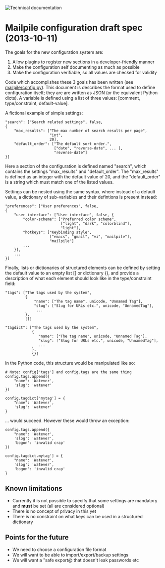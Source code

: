 ![Technical documentation](https://github.com/pagekite/Mailpile/wiki/images/page-technical.png)

# Mailpile configuration draft spec (2013-10-11)

The goals for the new configuration system are:

   1. Allow plugins to register new sections in a developer-friendly
      manner
   2. Make the configuration self documenting as much as possible
   3. Make the configuration verifiable, so all values are checked for
      validity
   
Code which accomplishes these 3 goals has been written (see
[mailpile/config.py](https://github.com/mailpile/Mailpile/blob/master/mailpile/config.py)). This document is describes the format used to define
configuration itself; they are are written as JSON (or the equivalent Python
dicts).  A variable is defined using a list of three values: [comment,
type/constraint, default-value].

A fictional example of simple settings:

    "search": ["Search related settings", false,
    {
        "max_results": ["The max number of search results per page",
                        "int",
                        20],
        "default_order": ["The default sort order.",
                          ["date", "reverse-date", ... ],
                          "reverse-date"]
    }]

Here a section of the configuration is defined named "search", which
contains the settings "max_results" and "default_order". The
"max_results" is defined as an integer with the default value of 20, and
the "default_order" is a string which must match one of the listed
values.

Settings can be nested using the same syntax, where instead of a default
value, a dictionary of sub-variables and their defintions is present
instead:

    "preferences": ["User preferences", false,
    {
        "user-interface": ["User interface", false, {
            "color-scheme": ["Preferred color scheme",
                             ["light", "dark", "colorblind"],
                             "light"],
            "hotkeys": ["Keybinding style",
                        ["emacs", "gmail", "vi", "mailpile"],
                        "mailpile"]
            ...
        }],
        ...
    }]

Finally, lists or dictionaries of structured elements can be defined by
setting the default value to an empty list [] or dictionary {}, and
provide a description of what each element should look like in the
type/constraint field:

    "tags": ["The tags used by the system",
             {
                 "name": ["The tag name", unicode, "Unnamed Tag"],
                 "slug": ["Slug for URLs etc.", unicode, "UnnamedTag"],
                  ...
             },
             []]

    "tagdict": ["The tags used by the system",
                {
                   "name": ["The tag name", unicode, "Unnamed Tag"],
                   "slug": ["Slug for URLs etc.", unicode, "UnnamedTag"],
                   ...
                },
                {}]

In the Python code, this structure would be manipulated like so:

    # Note: config['tags'] and config.tags are the same thing
    config.tags.append({
        "name": 'Watever',
        'slug': 'watever'
    })

    config.tagdict['mytag'] = {
        "name": 'Watever',
        'slug': 'watever'
    }

... would succeed.  However these would throw an exception:

    config.tags.append({
        "name": 'Watever',
        'slog': 'watever',
        'bogon': 'invalid crap'
    })

    config.tagdict.mytag'] = {
        "name": 'Watever',
        'slog': 'watever',
        'bogon': 'invalid crap'
    }


## Known limitations ##

   * Currently it is not possible to specify that some settings
     are mandatory and **must** be set (all are considered optional)
   * There is no concept of privacy in this yet
   * There is no constraint on what keys can be used in a structured
     dictionary


## Points for the future ##

   * We need to choose a configuration file format
   * We will want to be able to import/export/backup settings
   * We will want a "safe export@ that doesn't leak passwords etc
